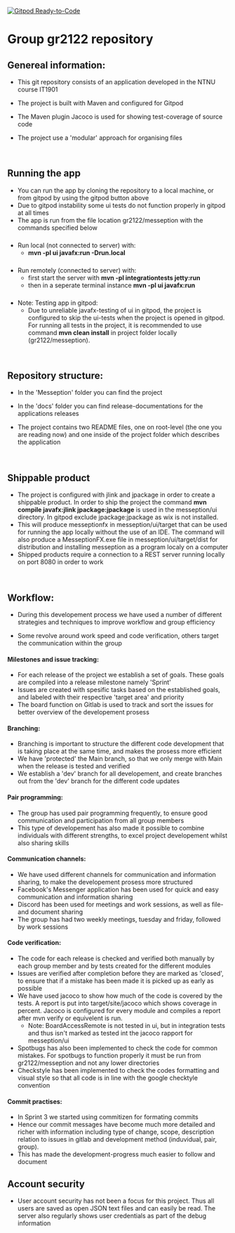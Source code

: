 [![Gitpod Ready-to-Code](https://img.shields.io/badge/Gitpod-Ready--to--Code-blue?logo=gitpod)](https://gitpod.stud.ntnu.no/#https://gitlab.stud.idi.ntnu.no/it1901/groups-2021/gr2122/gr2122/-/tree/main/)
# Group gr2122 repository

## Genereal information:
- This git repository consists of an application developed in the NTNU course IT1901

- The project is built with Maven and configured for Gitpod

- The Maven plugin Jacoco is used for showing test-coverage of source code

- The project use a 'modular' approach for organising files

<br/>

## Running the app
- You can run the app by cloning the repository to a local machine, or from gitpod by using the gitpod button above
- Due to gitpod instability some ui tests do not function properly in gitpod at all times
- The app is run from the file location gr2122/messeption with the commands specified below
###
- Run local (not connected to server) with:
  - **mvn -pl ui javafx:run -Drun.local**
###
- Run remotely (connected to server) with:
  - first start the server with **mvn -pl integrationtests jetty:run**
  - then in a seperate terminal instance **mvn -pl ui javafx:run**
###
- Note: Testing app in gitpod:
  - Due to unreliable javafx-testing of ui in gitpod, the project is configured to skip the ui-tests when the project is opened in gitpod. For running all tests in the project, it is recommended to use command **mvn clean install** in project folder locally (gr2122/messeption).  

<br/>

## Repository structure:
- In the 'Messeption' folder you can find the project

- In the 'docs' folder you can find release-documentations for the applications releases

- The project contains two README files, one on root-level (the one you are reading now) and one inside of the project folder which describes the application

<br/>

## Shippable product
- The project is configured with jlink and jpackage in order to create a shippable product. In order to ship the project the command **mvn compile javafx:jlink jpackage:jpackage** is used in the messeption/ui directory. In gitpod exclude jpackage:jpackage as wix is not installed.
- This will produce messeptionfx in messeption/ui/target that can be used for running the app locally without the use of an IDE.
The command will also produce a MesseptionFX.exe file in messeption/ui/target/dist for distribution and installing messeption as a program localy on a computer
- Shipped products require a connection to a REST server running locally on port 8080 in order to work

<br/>

## Workflow:
- During this developement process we have used a number of different strategies and techniques to improve workflow and group efficiency

- Some revolve around work speed and code verification, others target the communication within the group


#### Milestones and issue tracking:
- For each release of the project we establish a set of goals. These goals are compiled into a release milestone namely 'Sprint'
- Issues are created with spesific tasks based on the established goals, and labeled with their respective 'target area' and priority
- The board function on Gitlab is used to track and sort the issues for better overview of the developement prosess

#### Branching:
- Branching is important to structure the different code development that is taking place at the same time, and makes the prosess more efficient
- We have 'protected' the Main branch, so that we only merge with Main when the release is tested and verified
- We establish a 'dev' branch for all developement, and create branches out from the 'dev' branch for the different code updates

#### Pair programming:
- The group has used pair programming frequently, to ensure good communication and participation from all group members
- This type of developement has also made it possible to combine individuals with different strengths, to excel project developement whilst also sharing skills

#### Communication channels:
- We have used different channels for communication and information sharing, to make the developement prosess more structured
- Facebook's Messenger application has been used for quick and easy communication and information sharing
- Discord has been used for meetings and work sessions, as well as file- and document sharing
- The group has had two weekly meetings, tuesday and friday, followed by work sessions 

#### Code verification:
- The code for each release is checked and verified both manually by each group member and by tests created for the different modules
- Issues are verified after completion before they are marked as 'closed', to ensure that if a mistake has been made it is picked up as early as possible
- We have used jacoco to show how much of the code is covered by the tests. A report is put into target/site/jacoco which shows coverage in percent. Jacoco is configured for every module and compiles a report after mvn verify or equivelent is run. 
  - Note: BoardAccessRemote is not tested in ui, but in integration tests and thus isn't marked as tested int the jacoco rapport for messeption/ui
- Spotbugs has also been implemented to check the code for common mistakes. For spotbugs to function properly it must be run from gr2122/messeption and not any lower directories
- Checkstyle has been implemented to check the codes formatting and visual style so that all code is in line with the google checktyle convention

#### Commit practises:
- In Sprint 3 we started using commitizen for formating commits
- Hence our commit messages have become much more detailed and richer with information including type of change, scope, description
relation to issues in gitlab and development method (induvidual, pair, group).
- This has made the development-progress much easier to follow and document


## Account security
- User account security has not been a focus for this project. Thus all users are saved as open JSON text files and can easily be read. The server also regularly shows user credentials as part of the debug information